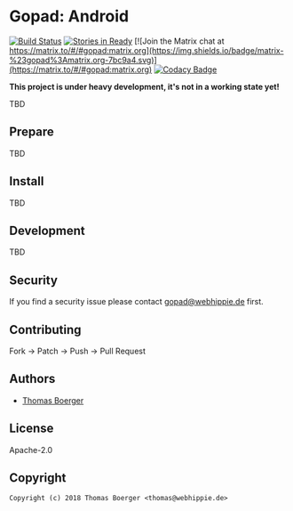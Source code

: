 # Gopad: Android

[![Build Status](http://github.dronehippie.de/api/badges/gopad/gopad-android/status.svg)](http://github.dronehippie.de/gopad/gopad-android)
[![Stories in Ready](https://badge.waffle.io/gopad/gopad-api.svg?label=ready&title=Ready)](http://waffle.io/gopad/gopad-api)
[![Join the Matrix chat at https://matrix.to/#/#gopad:matrix.org](https://img.shields.io/badge/matrix-%23gopad%3Amatrix.org-7bc9a4.svg)](https://matrix.to/#/#gopad:matrix.org)
[![Codacy Badge](https://api.codacy.com/project/badge/Grade/879b636b12cf40d3b76a0e46fe37ea9d)](https://www.codacy.com/app/gopad/gopad-android?utm_source=github.com&amp;utm_medium=referral&amp;utm_content=gopad/gopad-android&amp;utm_campaign=Badge_Grade)

**This project is under heavy development, it's not in a working state yet!**

TBD


## Prepare

TBD


## Install

TBD


## Development

TBD


## Security

If you find a security issue please contact gopad@webhippie.de first.


## Contributing

Fork -> Patch -> Push -> Pull Request


## Authors

* [Thomas Boerger](https://github.com/tboerger)


## License

Apache-2.0


## Copyright

```
Copyright (c) 2018 Thomas Boerger <thomas@webhippie.de>
```
